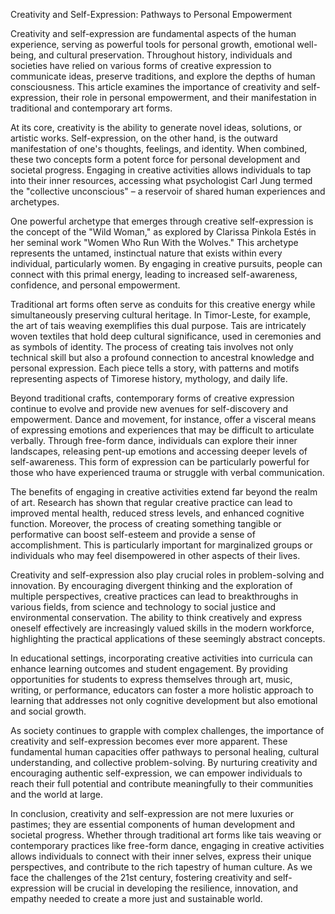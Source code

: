 Creativity and Self-Expression: Pathways to Personal Empowerment

Creativity and self-expression are fundamental aspects of the human experience, serving as powerful tools for personal growth, emotional well-being, and cultural preservation. Throughout history, individuals and societies have relied on various forms of creative expression to communicate ideas, preserve traditions, and explore the depths of human consciousness. This article examines the importance of creativity and self-expression, their role in personal empowerment, and their manifestation in traditional and contemporary art forms.

At its core, creativity is the ability to generate novel ideas, solutions, or artistic works. Self-expression, on the other hand, is the outward manifestation of one's thoughts, feelings, and identity. When combined, these two concepts form a potent force for personal development and societal progress. Engaging in creative activities allows individuals to tap into their inner resources, accessing what psychologist Carl Jung termed the "collective unconscious" – a reservoir of shared human experiences and archetypes.

One powerful archetype that emerges through creative self-expression is the concept of the "Wild Woman," as explored by Clarissa Pinkola Estés in her seminal work "Women Who Run With the Wolves." This archetype represents the untamed, instinctual nature that exists within every individual, particularly women. By engaging in creative pursuits, people can connect with this primal energy, leading to increased self-awareness, confidence, and personal empowerment.

Traditional art forms often serve as conduits for this creative energy while simultaneously preserving cultural heritage. In Timor-Leste, for example, the art of tais weaving exemplifies this dual purpose. Tais are intricately woven textiles that hold deep cultural significance, used in ceremonies and as symbols of identity. The process of creating tais involves not only technical skill but also a profound connection to ancestral knowledge and personal expression. Each piece tells a story, with patterns and motifs representing aspects of Timorese history, mythology, and daily life.

Beyond traditional crafts, contemporary forms of creative expression continue to evolve and provide new avenues for self-discovery and empowerment. Dance and movement, for instance, offer a visceral means of expressing emotions and experiences that may be difficult to articulate verbally. Through free-form dance, individuals can explore their inner landscapes, releasing pent-up emotions and accessing deeper levels of self-awareness. This form of expression can be particularly powerful for those who have experienced trauma or struggle with verbal communication.

The benefits of engaging in creative activities extend far beyond the realm of art. Research has shown that regular creative practice can lead to improved mental health, reduced stress levels, and enhanced cognitive function. Moreover, the process of creating something tangible or performative can boost self-esteem and provide a sense of accomplishment. This is particularly important for marginalized groups or individuals who may feel disempowered in other aspects of their lives.

Creativity and self-expression also play crucial roles in problem-solving and innovation. By encouraging divergent thinking and the exploration of multiple perspectives, creative practices can lead to breakthroughs in various fields, from science and technology to social justice and environmental conservation. The ability to think creatively and express oneself effectively are increasingly valued skills in the modern workforce, highlighting the practical applications of these seemingly abstract concepts.

In educational settings, incorporating creative activities into curricula can enhance learning outcomes and student engagement. By providing opportunities for students to express themselves through art, music, writing, or performance, educators can foster a more holistic approach to learning that addresses not only cognitive development but also emotional and social growth.

As society continues to grapple with complex challenges, the importance of creativity and self-expression becomes ever more apparent. These fundamental human capacities offer pathways to personal healing, cultural understanding, and collective problem-solving. By nurturing creativity and encouraging authentic self-expression, we can empower individuals to reach their full potential and contribute meaningfully to their communities and the world at large.

In conclusion, creativity and self-expression are not mere luxuries or pastimes; they are essential components of human development and societal progress. Whether through traditional art forms like tais weaving or contemporary practices like free-form dance, engaging in creative activities allows individuals to connect with their inner selves, express their unique perspectives, and contribute to the rich tapestry of human culture. As we face the challenges of the 21st century, fostering creativity and self-expression will be crucial in developing the resilience, innovation, and empathy needed to create a more just and sustainable world.